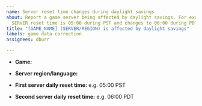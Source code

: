 ```yaml
---
name: Server reset time changes during daylight savings
about: Report a game server being affected by daylight savings. For example, if the
  SERVER reset time is 05:00 during PST and changes to 06:00 during PDT.
title: "[GAME_NAME] (SERVER/REGION) is affected by daylight savings"
labels: game data correction
assignees: dburr

---
```


- **Game:** 
- **Server region/language:** 

- **First server daily reset time:** e.g. 05:00 PST
- **Second server daily reset time:** e.g. 06:00 PDT
